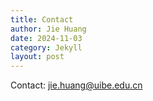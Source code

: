 ```yaml
---
title: Contact
author: Jie Huang
date: 2024-11-03
category: Jekyll
layout: post
---
```


Contact: jie.huang@uibe.edu.cn

